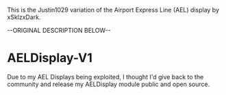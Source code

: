This is the Justin1029 variation of the Airport Express Line (AEL) display by xSklzxDark.

--ORIGINAL DESCRIPTION BELOW--
# AELDisplay-V1
Due to my AEL Displays being exploited, I thought I'd give back to the community and release my AELDisplay module public and open source.
